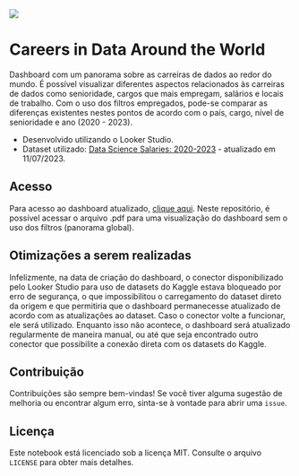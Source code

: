 <img src="https://i.imgur.com/OfKAyS6l.jpg">

# Careers in Data Around the World
Dashboard com um panorama sobre as carreiras de dados ao redor do mundo. É possível visualizar diferentes aspectos relacionados às carreiras de dados como senioridade, cargos que mais empregam, salários e locais de trabalho. Com o uso dos filtros empregados, pode-se comparar as diferenças existentes nestes pontos de acordo com o país, cargo, nível de senioridade e ano (2020 - 2023).

- Desenvolvido utilizando o Looker Studio.
- Dataset utilizado: [Data Science Salaries: 2020-2023](https://www.kaggle.com/datasets/iamsouravbanerjee/data-science-salaries-2023) - atualizado em 11/07/2023.

## Acesso
Para acesso ao dashboard atualizado, [clique aqui](https://lookerstudio.google.com/reporting/f5d91b13-e6da-4604-a4b5-9bbb89bed2cf). Neste repositório, é possível acessar o arquivo .pdf para uma visualização do dashboard sem o uso dos filtros (panorama global).

## Otimizações a serem realizadas
Infelizmente, na data de criação do dashboard, o conector disponibilizado pelo Looker Studio para uso de datasets do Kaggle estava bloqueado por erro de segurança, o que impossibilitou o carregamento do dataset direto da origem e que permitiria que o dashboard permanecesse atualizado de acordo com as atualizações ao dataset. Caso o conector volte a funcionar, ele será utilizado. Enquanto isso não acontece, o dashboard será atualizado regularmente de maneira manual, ou até que seja encontrado outro conector que possibilite a conexão direta com os datasets do Kaggle.
  
## Contribuição
Contribuições são sempre bem-vindas! Se você tiver alguma sugestão de melhoria ou encontrar algum erro, sinta-se à vontade para abrir uma `issue`.

## Licença
Este notebook está licenciado sob a licença MIT. Consulte o arquivo `LICENSE` para obter mais detalhes.
